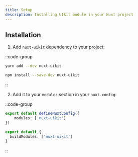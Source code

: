 ```yaml
---
title: Setup
description: Installing UIkit module in your Nuxt project
---
```


## Installation

1. Add `nuxt-uikit` dependency to your project:

::code-group

```bash [Yarn]
yarn add --dev nuxt-uikit
```

```bash [NPM]
npm install --save-dev nuxt-uikit
```

::

2. Add it to your `modules` section in your `nuxt.config`:

::code-group
```ts [nuxt.config (Nuxt 3)]
export default defineNuxtConfig({
    modules: ['nuxt-uikit']
})
```

```ts [nuxt.config (Nuxt 2)]
export default {
  buildModules: ['nuxt-uikit']
}
```
::